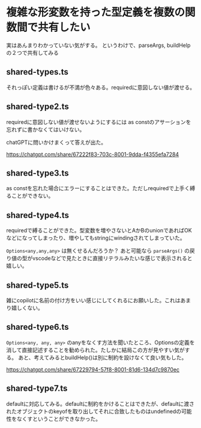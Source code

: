 # 複雑な形変数を持った型定義を複数の関数間で共有したい

実はあんまりわかっていない気がする。
というわけで、parseArgs, buildHelpの２つで共有してみる

## shared-types.ts

それっぽい定義は書けるが不満が色々ある。requiredに意図しない値が渡せる。

## shared-type2.ts

requiredに意図しない値が渡せないようにするには as constのアサーションを忘れずに書かなくてはいけない。

chatGPTに問いかけまくって答えが出た。

https://chatgpt.com/share/67222f83-703c-8001-9dda-f4355efa7284

## shared-type3.ts

as constを忘れた場合にエラーにすることはできた。ただしrequiredで上手く縛ることができない。

## shared-type4.ts

requiredで縛ることができた。型変数を増やさないとAかBのunionであればOKなどになってしまったり、増やしてもstringにwindingされてしまっていた。

`Options<any,any,any>` は無くせるんだろうか？
あと可能なら `parseArgs()` の戻り値の型がvscodeなどで見たときに直接リテラルみたいな感じで表示されると嬉しい。

## shared-type5.ts

雑にcopilotに名前の付け方をいい感じにしてくれるにお願いした。これはあまり嬉しくない。

## shared-type6.ts

`Options<any, any, any>` のanyをなくす方法を聞いたところ、Optionsの定義を消して直接記述することを勧められた。たしかに結局この方が見やすい気がする。
あと、考えてみるとbuildHelp()は別に制約を設けなくて良い気もした。

https://chatgpt.com/share/67229794-57f8-8001-81d6-134d7c9870ec

## shared-type7.ts

defaultに対応してみる。defaultに制約をかけることはできたが、defaultに渡されたオブジェクトのkeyofを取り出してそれに合致したものはundefinedの可能性をなくすということができなかった。
